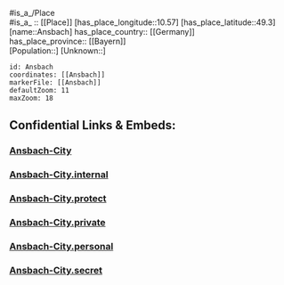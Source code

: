 ﻿---
location: [49.3,10.57] 
mapzoom: [7,12] 
mapmarker: city 
type: City
tags:
- geo/City


SpocWebEntityId: 28835
isDeleted: false
confidential: public

---
#is_a_/Place  
#is_a_ :: [[Place]] 
[has_place_longitude::10.57] 
[has_place_latitude::49.3] 
[name::Ansbach] 
has_place_country:: [[Germany]]  
has_place_province:: [[Bayern]]  
[Population::] 
[Unknown::] 


```leaflet
id: Ansbach
coordinates: [[Ansbach]] 
markerFile: [[Ansbach]] 
defaultZoom: 11 
maxZoom: 18
```


## Confidential Links & Embeds: 

### [Ansbach-City](/_public/Earth/Continent/Europe/Europe~Central/Germany/Germany~West/Bayern/counties~Bayern/Ansbach-City.md) 

### [Ansbach-City.internal](/_internal/Earth/Continent/Europe/Europe~Central/Germany/Germany~West/Bayern/counties~Bayern/Ansbach-City.internal.md) 

### [Ansbach-City.protect](/_protect/Earth/Continent/Europe/Europe~Central/Germany/Germany~West/Bayern/counties~Bayern/Ansbach-City.protect.md) 

### [Ansbach-City.private](/_private/Earth/Continent/Europe/Europe~Central/Germany/Germany~West/Bayern/counties~Bayern/Ansbach-City.private.md) 

### [Ansbach-City.personal](/_personal/Earth/Continent/Europe/Europe~Central/Germany/Germany~West/Bayern/counties~Bayern/Ansbach-City.personal.md) 

### [Ansbach-City.secret](/_secret/Earth/Continent/Europe/Europe~Central/Germany/Germany~West/Bayern/counties~Bayern/Ansbach-City.secret.md) 
